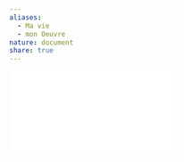 ```yaml
---  
aliases:  
  - Ma vie  
  - mon Oeuvre  
nature: document  
share: true  
---  
```

![guide de formation CEFIM.pdf](../image/guide%20de%20formation%20CEFIM.pdf#)